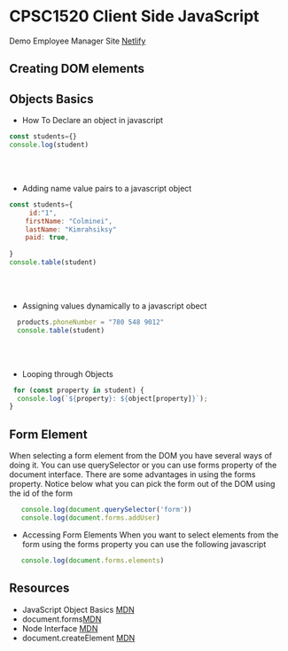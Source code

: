 # CPSC1520 Client Side JavaScript

Demo Employee Manager Site [Netlify](https://jimbits-employees.netlify.app/)

## Creating DOM elements 

## Objects Basics
- How To Declare an object in javascript
```javascript
const students={}
console.log(student)
```
<br/>
<br/>

- Adding name value pairs to a javascript object
```javascript
const students={
     id:"1",
    firstName: "Colminei",
    lastName: "Kimrahsiksy"
    paid: true,
 
}
console.table(student)
```  
<br/>
<br/>

- Assigning values dynamically to a javascript obect
```javascript
  products.phoneNumber = "780 548 9012"
  console.table(student)
```

<br/>
<br/>

- Looping through Objects
```javascript
 for (const property in student) {
  console.log(`${property}: ${object[property]}`);
}
```


## Form Element
When selecting a form element from the DOM you have several ways of doing it. You can use querySelector or you can use forms property of the document interface. There are some advantages in using the forms property. Notice below what you can pick the form out of the DOM using the id of the form
```javascript
   console.log(document.querySelector('form'))
   console.log(document.forms.addUser)
```
- Accessing Form Elements
When you want to select elements from the form using the forms property you can use the following javascript
```javascript
   console.log(document.forms.elements)
```


## Resources
- JavaScript Object Basics [MDN](https://developer.mozilla.org/en-US/docs/Learn/JavaScript/Objects/Basics)
- document.forms[MDN](https://developer.mozilla.org/en-US/docs/Web/API/Document/forms)
- Node Interface [MDN](https://developer.mozilla.org/en-US/docs/Web/API/Node)
- document.createElement [MDN](https://developer.mozilla.org/en-US/docs/Web/API/Document/createElement)